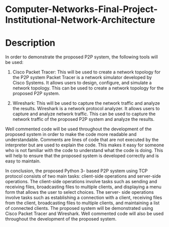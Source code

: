 # Computer-Networks-Final-Project-Institutional-Network-Architecture

# Description
In order to demonstrate the proposed 
P2P system, the following tools will be used:

1. Cisco Packet Tracer: This will be used to create 
a network topology for the P2P system Packet Tracer
is a network simulator developed by Cisco Systems. 
It allows users to design, configure, and simulate 
a network topology. This can be used to create a network
topology for the proposed P2P system.

2. Wireshark: This will be used to capture the network traffic
and analyze the results. Wireshark is a network protocol
analyzer. It allows users to capture and analyze network
traffic. This can be used to capture the network traffic of 
the proposed P2P system and analyze the results.

Well commented code will be used throughout the 
development of the proposed system in order to
make the code more readable and understandable.
Comments are lines of code that are not executed 
by the interpreter but are used to explain the code.
This makes it easy for someone who is not familiar
with the code to understand what the code is doing. 
This will help to ensure that the proposed system is
developed correctly and is easy to maintain.

In conclusion, the proposed Python 3- based P2P
system using TCP protocol consists of two main tasks: 
client-side operations and server-side operations.
The client-side operations involve tasks such as sending 
and receiving files, broadcasting files to multiple clients, 
and displaying a menu form that allows the user to select 
choices. The server- side operations involve tasks such as
establishing a connection with a client, receiving files from
the client, broadcasting files to multiple clients, and maintaining 
a list of connected clients. The proposed system will be
demonstrated using Cisco Packet Tracer and Wireshark.
Well commented code will also be used throughout 
the development of the proposed system.
